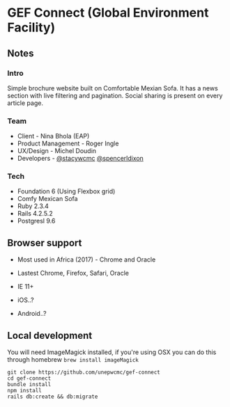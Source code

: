 # GEF Connect (Global Environment Facility)

## Notes

### Intro

Simple brochure website built on Comfortable Mexian Sofa. It has a news section with live filtering and pagination. Social sharing is present on every article page.

### Team

- Client - Nina Bhola (EAP)
- Product Management - Roger Ingle
- UX/Design - Michel Doudin
- Developers - [@stacywcmc](http://github.com/stacywcmc) [@spencerldixon](http://github.com/spencerldixon)

### Tech

- Foundation 6 (Using Flexbox grid)
- Comfy Mexican Sofa
- Ruby 2.3.4
- Rails 4.2.5.2
- Postgresl 9.6

## Browser support

- Most used in Africa (2017) - Chrome and Oracle

- Lastest Chrome, Firefox, Safari, Oracle
- IE 11+
- iOS..?
- Android..?

## Local development

You will need ImageMagick installed, if you're using OSX you can do this through homebrew `brew install imageMagick`

```
git clone https://github.com/unepwcmc/gef-connect
cd gef-connect
bundle install
npm install
rails db:create && db:migrate
```
